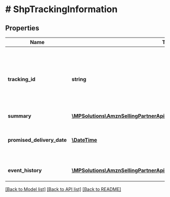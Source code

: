 # # ShpTrackingInformation

## Properties

Name | Type | Description | Notes
------------ | ------------- | ------------- | -------------
**tracking_id** | **string** | The tracking id generated to each shipment. It contains a series of letters or digits or both. |
**summary** | [**\MPSolutions\AmznSellingPartnerApi\Models\Shipping\ShpTrackingSummary**](ShpTrackingSummary.md) |  |
**promised_delivery_date** | [**\DateTime**](\DateTime.md) | The promised delivery date and time of a shipment. |
**event_history** | [**\MPSolutions\AmznSellingPartnerApi\Models\Shipping\ShpEvent[]**](ShpEvent.md) | A list of events of a shipment. |

[[Back to Model list]](../../README.md#models) [[Back to API list]](../../README.md#endpoints) [[Back to README]](../../README.md)
